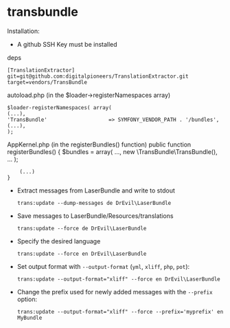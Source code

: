 transbundle
===========

Installation:

* A github SSH Key must be installed

deps

    [TranslationExtractor]
    git=git@github.com:digitalpioneers/TranslationExtractor.git
    target=vendors/TransBundle

autoload.php (in the $loader->registerNamespaces array)

    $loader-registerNamespaces( array(
    (...),
    'TransBundle'                    => SYMFONY_VENDOR_PATH . '/bundles',
    (...),
    );

AppKernel.php (in the registerBundles() function)
    public function registerBundles() {
        $bundles = array(
        ...,
        new \TransBundle\TransBundle(),
        ...
        );

        (...)
    }



- Extract messages from LaserBundle and write to stdout

    `trans:update --dump-messages de DrEvil\LaserBundle`

- Save messages to LaserBundle/Resources/translations

    `trans:update --force de DrEvil\LaserBundle`

- Specify the desired language

    `trans:update --force en DrEvil\LaserBundle`

- Set output format with `--output-format` (`yml`, `xliff`, `php`, `pot`):

    `trans:update --output-format="xliff" --force en DrEvil\LaserBundle`

- Change the prefix used for newly added messages with the `--prefix` option:

    `trans:update --output-format="xliff" --force --prefix='myprefix' en MyBundle`
